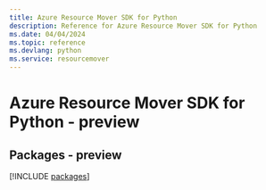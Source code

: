 ```yaml
---
title: Azure Resource Mover SDK for Python
description: Reference for Azure Resource Mover SDK for Python
ms.date: 04/04/2024
ms.topic: reference
ms.devlang: python
ms.service: resourcemover
---
```

# Azure Resource Mover SDK for Python - preview
## Packages - preview
[!INCLUDE [packages](resource-mover-index.md)]